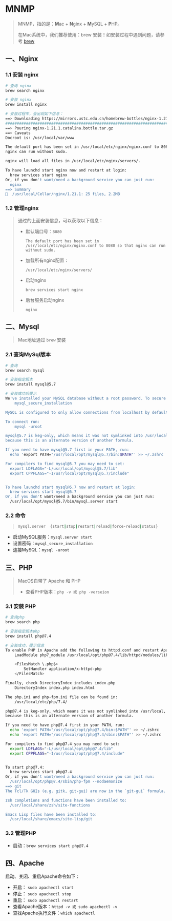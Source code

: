 # MNMP

> MNMP，指的是：**M**ac + **N**ginx + **M**ySQL + **P**HP。
>
> 在Mac系统中，我们推荐使用：brew 安装！如安装过程中遇到问题，请参考 [brew](./brew.md)



## 一、Nginx

### 1.1 安装 nginx

```bash
# 查询 nginx
brew search nginx

# 安装 nginx
brew install nginx

# 安装过程中，会出现如下信息：
==> Downloading https://mirrors.ustc.edu.cn/homebrew-bottles/nginx-1.21.1.catalina.bottle.tar.gz
######################################################################## 100.0%
==> Pouring nginx-1.21.1.catalina.bottle.tar.gz
==> Caveats
Docroot is: /usr/local/var/www

The default port has been set in /usr/local/etc/nginx/nginx.conf to 8080 so that
nginx can run without sudo.

nginx will load all files in /usr/local/etc/nginx/servers/.

To have launchd start nginx now and restart at login:
  brew services start nginx
Or, if you don't want/need a background service you can just run:
  nginx
==> Summary
🍺  /usr/local/Cellar/nginx/1.21.1: 25 files, 2.2MB
```



### 1.2 管理nginx

> 通过的上面安装信息，可以获取以下信息：
>
> * 默认端口号：`8080`
>
>   `The default port has been set in /usr/local/etc/nginx/nginx.conf to 8080 so that
>   nginx can run without sudo.`
>
> * 加载所有nginx配置：
>
>   `/usr/local/etc/nginx/servers/`
>
> * 启动nginx
>
>   `brew services start nginx`
>
> * 后台服务启动nginx
>
>   `nginx`



## 二、Mysql

> Mac地址通过 `brew` 安装

### 2.1 查询MySql版本

```bash
# 查询
brew search mysql

# 安装指定版本
brew install mysql@5.7

# 安装成功后提示
We've installed your MySQL database without a root password. To secure it run:
    mysql_secure_installation

MySQL is configured to only allow connections from localhost by default

To connect run:
    mysql -uroot

mysql@5.7 is keg-only, which means it was not symlinked into /usr/local,
because this is an alternate version of another formula.

If you need to have mysql@5.7 first in your PATH, run:
  echo 'export PATH="/usr/local/opt/mysql@5.7/bin:$PATH"' >> ~/.zshrc

For compilers to find mysql@5.7 you may need to set:
  export LDFLAGS="-L/usr/local/opt/mysql@5.7/lib"
  export CPPFLAGS="-I/usr/local/opt/mysql@5.7/include"


To have launchd start mysql@5.7 now and restart at login:
  brew services start mysql@5.7
Or, if you don't want/need a background service you can just run:
  /usr/local/opt/mysql@5.7/bin/mysql.server start
```



### 2.2 命令

> ```bash
> mysql.server  {start|stop|restart|reload|force-reload|status}
> ```

* 启动MySQL服务：`mysql.server start`
* 设置密码：`mysql_secure_installation`
* 连接MySQL：`mysql -uroot`



## 三、PHP

> MacOS自带了 Apache 和 PHP
>
> * 查看PHP版本：`php -v 或 php -verseion`

### 3.1 安装 PHP

```bash
# 查询php
brew search php

# 安装指定版本php
brew install php@7.4

# 安装成功，提示信息
To enable PHP in Apache add the following to httpd.conf and restart Apache:
    LoadModule php7_module /usr/local/opt/php@7.4/lib/httpd/modules/libphp7.so

    <FilesMatch \.php$>
        SetHandler application/x-httpd-php
    </FilesMatch>

Finally, check DirectoryIndex includes index.php
    DirectoryIndex index.php index.html

The php.ini and php-fpm.ini file can be found in:
    /usr/local/etc/php/7.4/

php@7.4 is keg-only, which means it was not symlinked into /usr/local,
because this is an alternate version of another formula.

If you need to have php@7.4 first in your PATH, run:
  echo 'export PATH="/usr/local/opt/php@7.4/bin:$PATH"' >> ~/.zshrc
  echo 'export PATH="/usr/local/opt/php@7.4/sbin:$PATH"' >> ~/.zshrc

For compilers to find php@7.4 you may need to set:
  export LDFLAGS="-L/usr/local/opt/php@7.4/lib"
  export CPPFLAGS="-I/usr/local/opt/php@7.4/include"


To start php@7.4:
  brew services start php@7.4
Or, if you don't want/need a background service you can just run:
  /usr/local/opt/php@7.4/sbin/php-fpm --nodaemonize
==> git
The Tcl/Tk GUIs (e.g. gitk, git-gui) are now in the `git-gui` formula.

zsh completions and functions have been installed to:
  /usr/local/share/zsh/site-functions

Emacs Lisp files have been installed to:
  /usr/local/share/emacs/site-lisp/git
```



### 3.2 管理PHP

* 启动：`brew services start php@7.4`



## 四、Apache

启动、关闭、重启Apache命令如下：

* 开启： `sudo apachectl start`
* 停止： `sudo apachectl stop`
* 重启： `sudo apachectl restart`
* 查看Apache版本：`httpd -v 或 sudo apachectl -v`
* 查找Apache执行文件：`which apachectl`